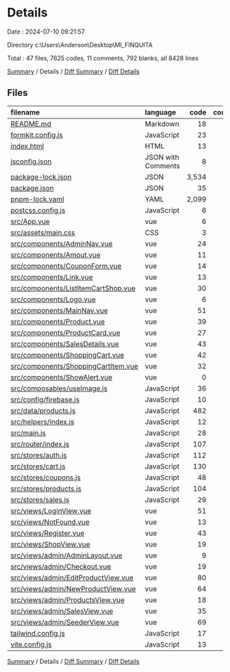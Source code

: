 # Details

Date : 2024-07-10 09:21:57

Directory c:\\Users\\Anderson\\Desktop\\MI_FINQUITA

Total : 47 files,  7625 codes, 11 comments, 792 blanks, all 8428 lines

[Summary](results.md) / Details / [Diff Summary](diff.md) / [Diff Details](diff-details.md)

## Files
| filename | language | code | comment | blank | total |
| :--- | :--- | ---: | ---: | ---: | ---: |
| [README.md](/README.md) | Markdown | 18 | 0 | 12 | 30 |
| [formkit.config.js](/formkit.config.js) | JavaScript | 23 | 0 | 2 | 25 |
| [index.html](/index.html) | HTML | 13 | 0 | 1 | 14 |
| [jsconfig.json](/jsconfig.json) | JSON with Comments | 8 | 0 | 1 | 9 |
| [package-lock.json](/package-lock.json) | JSON | 3,534 | 0 | 1 | 3,535 |
| [package.json](/package.json) | JSON | 35 | 0 | 1 | 36 |
| [pnpm-lock.yaml](/pnpm-lock.yaml) | YAML | 2,099 | 0 | 584 | 2,683 |
| [postcss.config.js](/postcss.config.js) | JavaScript | 6 | 0 | 1 | 7 |
| [src/App.vue](/src/App.vue) | vue | 6 | 0 | 3 | 9 |
| [src/assets/main.css](/src/assets/main.css) | CSS | 3 | 0 | 1 | 4 |
| [src/components/AdminNav.vue](/src/components/AdminNav.vue) | vue | 24 | 3 | 1 | 28 |
| [src/components/Amout.vue](/src/components/Amout.vue) | vue | 11 | 0 | 4 | 15 |
| [src/components/CouponForm.vue](/src/components/CouponForm.vue) | vue | 14 | 0 | 1 | 15 |
| [src/components/Link.vue](/src/components/Link.vue) | vue | 13 | 0 | 2 | 15 |
| [src/components/ListItemCartShop.vue](/src/components/ListItemCartShop.vue) | vue | 30 | 0 | 3 | 33 |
| [src/components/Logo.vue](/src/components/Logo.vue) | vue | 6 | 0 | 2 | 8 |
| [src/components/MainNav.vue](/src/components/MainNav.vue) | vue | 51 | 3 | 5 | 59 |
| [src/components/Product.vue](/src/components/Product.vue) | vue | 39 | 0 | 3 | 42 |
| [src/components/ProductCard.vue](/src/components/ProductCard.vue) | vue | 27 | 0 | 2 | 29 |
| [src/components/SalesDetails.vue](/src/components/SalesDetails.vue) | vue | 43 | 0 | 3 | 46 |
| [src/components/ShoppingCart.vue](/src/components/ShoppingCart.vue) | vue | 42 | 0 | 1 | 43 |
| [src/components/ShoppingCartItem.vue](/src/components/ShoppingCartItem.vue) | vue | 32 | 0 | 2 | 34 |
| [src/components/ShowAlert.vue](/src/components/ShowAlert.vue) | vue | 0 | 0 | 1 | 1 |
| [src/composables/useImage.js](/src/composables/useImage.js) | JavaScript | 36 | 2 | 5 | 43 |
| [src/config/firebase.js](/src/config/firebase.js) | JavaScript | 10 | 0 | 3 | 13 |
| [src/data/products.js](/src/data/products.js) | JavaScript | 482 | 0 | 0 | 482 |
| [src/helpers/index.js](/src/helpers/index.js) | JavaScript | 12 | 0 | 2 | 14 |
| [src/main.js](/src/main.js) | JavaScript | 28 | 0 | 5 | 33 |
| [src/router/index.js](/src/router/index.js) | JavaScript | 107 | 0 | 4 | 111 |
| [src/stores/auth.js](/src/stores/auth.js) | JavaScript | 112 | 0 | 13 | 125 |
| [src/stores/cart.js](/src/stores/cart.js) | JavaScript | 130 | 1 | 15 | 146 |
| [src/stores/coupons.js](/src/stores/coupons.js) | JavaScript | 48 | 0 | 9 | 57 |
| [src/stores/products.js](/src/stores/products.js) | JavaScript | 104 | 0 | 13 | 117 |
| [src/stores/sales.js](/src/stores/sales.js) | JavaScript | 29 | 0 | 4 | 33 |
| [src/views/LoginView.vue](/src/views/LoginView.vue) | vue | 51 | 0 | 7 | 58 |
| [src/views/NotFound.vue](/src/views/NotFound.vue) | vue | 13 | 0 | 1 | 14 |
| [src/views/Register.vue](/src/views/Register.vue) | vue | 43 | 0 | 6 | 49 |
| [src/views/ShopView.vue](/src/views/ShopView.vue) | vue | 19 | 0 | 1 | 20 |
| [src/views/admin/AdminLayout.vue](/src/views/admin/AdminLayout.vue) | vue | 9 | 0 | 1 | 10 |
| [src/views/admin/Checkout.vue](/src/views/admin/Checkout.vue) | vue | 19 | 0 | 1 | 20 |
| [src/views/admin/EditProductView.vue](/src/views/admin/EditProductView.vue) | vue | 80 | 0 | 22 | 102 |
| [src/views/admin/NewProductView.vue](/src/views/admin/NewProductView.vue) | vue | 64 | 0 | 6 | 70 |
| [src/views/admin/ProductsView.vue](/src/views/admin/ProductsView.vue) | vue | 18 | 0 | 3 | 21 |
| [src/views/admin/SalesView.vue](/src/views/admin/SalesView.vue) | vue | 35 | 0 | 6 | 41 |
| [src/views/admin/SeederView.vue](/src/views/admin/SeederView.vue) | vue | 69 | 0 | 24 | 93 |
| [tailwind.config.js](/tailwind.config.js) | JavaScript | 17 | 1 | 1 | 19 |
| [vite.config.js](/vite.config.js) | JavaScript | 13 | 1 | 3 | 17 |

[Summary](results.md) / Details / [Diff Summary](diff.md) / [Diff Details](diff-details.md)
